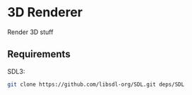 # 3D Renderer

Render 3D stuff

## Requirements

SDL3:

```bash
git clone https://github.com/libsdl-org/SDL.git deps/SDL
```
